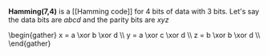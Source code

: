 **Hamming(7,4)** is a [[Hamming code]] for 4 bits of data with 3 bits. Let's say the data bits are $abcd$ and the parity bits are $xyz$

\begin{gather}
x = a \xor b \xor d \\\\
y = a \xor c \xor d \\\\
z = b \xor b \xor d \\\\
\end{gather}